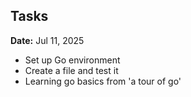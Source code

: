 ## Tasks

**Date:** Jul 11, 2025

- Set up Go environment
- Create a file and test it
- Learning go basics from 'a tour of go'